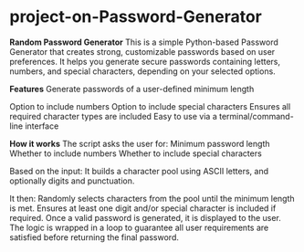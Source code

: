 # project-on-Password-Generator
**Random Password Generator**
This is a simple Python-based Password Generator that creates strong, customizable passwords based on user preferences. It helps you generate secure passwords containing letters, numbers, and special characters, depending on your selected options.

 **Features**
Generate passwords of a user-defined minimum length 

Option to include numbers
Option to include special characters
Ensures all required character types are included
Easy to use via a terminal/command-line interface

**How it works**
The script asks the user for:
Minimum password length
Whether to include numbers
Whether to include special characters

Based on the input:
It builds a character pool using ASCII letters, and optionally digits and punctuation.

It then:
Randomly selects characters from the pool until the minimum length is met.
Ensures at least one digit and/or special character is included if required.
Once a valid password is generated, it is displayed to the user.
The logic is wrapped in a loop to guarantee all user requirements are satisfied before returning the final password.
